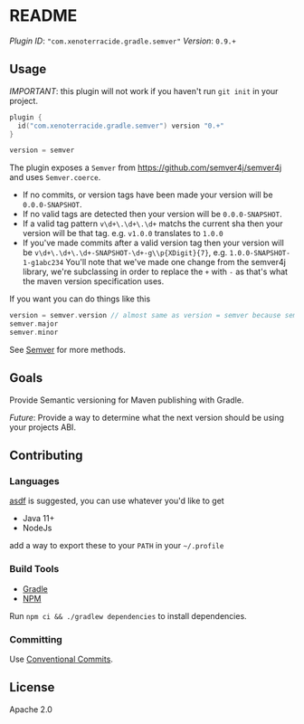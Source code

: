 # README

_Plugin ID_: `"com.xenoterracide.gradle.semver"`
_Version_: `0.9.+`

## Usage

_IMPORTANT_: this plugin will not work if you haven't run `git init` in your project.

```kt
plugin {
  id("com.xenoterracide.gradle.semver") version "0.+"
}

version = semver
```

The plugin exposes a `Semver` from https://github.com/semver4j/semver4j and uses `Semver.coerce`.

- If no commits, or version tags have been made your version will be `0.0.0-SNAPSHOT`.
- If no valid tags are detected then your version will be `0.0.0-SNAPSHOT`.
- If a valid tag pattern `v\d+\.\d+\.\d+` matchs the current sha then your version will be that tag. e.g. `v1.0.0` translates to `1.0.0`
- If you've made commits after a valid version tag then your version will be `v\d+\.\d+\.\d+-SNAPSHOT-\d+-g\\p{XDigit}{7}`, e.g. `1.0.0-SNAPSHOT-1-g1abc234` You'll note that we've made one change from the semver4j library, we're subclassing in order to replace the `+` with `-` as that's what the maven version specification uses.

If you want you can do things like this

```kt
version = semver.version // almost same as version = semver because semver.toString() calls semver.version
semver.major
semver.minor
```

See [Semver](https://javadoc.io/doc/org.semver4j/semver4j/latest/index.html) for more methods.

## Goals

Provide Semantic versioning for Maven publishing with Gradle.

_Future_: Provide a way to determine what the next version should be using your projects ABI.

## Contributing

### Languages

[asdf](https://asdf-vm.com) is suggested, you can use whatever you'd like to get

- Java 11+
- NodeJs

add a way to export these to your `PATH` in your `~/.profile`

### Build Tools

- [Gradle](https://docs.gradle.org/current/userguide/command_line_interface.html)
- [NPM](https://docs.npmjs.com/about-npm)

Run `npm ci && ./gradlew dependencies` to install dependencies.

### Committing

Use [Conventional Commits](https://www.conventionalcommits.org/en/v1.0.0/).

## License

Apache 2.0
